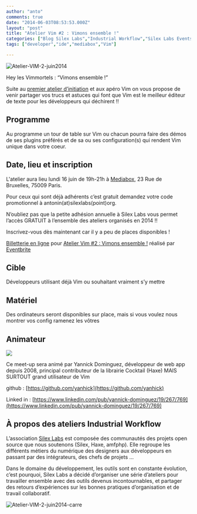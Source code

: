 ```yaml
---
author: "anto"
comments: true
date: "2014-06-03T08:53:53.000Z"
layout: "post"
title: "Atelier Vim #2 : Vimons ensemble !"
categories: ["Blog Silex Labs","Industrial Workflow","Silex Labs Events","The Blog"]
tags: ["developer","ide","mediabox","Vim"]

---
```

![Atelier-VIM-2-juin2014](https://www.silexlabs.org/wp-content/uploads/2014/06/Atelier-VIM-2-juin2014-687x172.png)

Hey les Vimmortels : “Vimons ensemble !”

Suite au [premier atelier d’initiation](https://www.silexlabs.org/201656/silex/atelier-vim-initiation/) et aux apéro Vim on vous propose de venir partager vos trucs et astuces qui font que Vim est le meilleur éditeur de texte pour les développeurs qui déchirent !!

## Programme

Au programme un tour de table sur Vim ou chacun pourra faire des démos de ses plugins préférés et de sa ou ses configuration(s) qui rendent Vim unique dans votre coeur.

## Date, lieu et inscription

L'atelier aura lieu lundi 16 juin de 19h-21h à [Mediabox](http://www.mediabox.fr/), 23 Rue de Bruxelles, 75009 Paris.

Pour ceux qui sont déjà adhérents c’est gratuit demandez votre code promotionnel à antonin(at)silexlabs(point)org.

N’oubliez pas que la petite adhésion annuelle à Silex Labs vous permet l’accès GRATUIT à l’ensemble des ateliers organisés en 2014 !!

Inscrivez-vous dès maintenant car il y a peu de places disponibles !

[Billetterie en ligne](http://www.eventbrite.fr/r/etckt) pour [Atelier Vim #2 : Vimons ensemble !](https://www.eventbrite.fr/e/billets-atelier-vim-2-vimons-ensemble-11856799005?ref=etckt) réalisé par [Eventbrite](http://www.eventbrite.fr?ref=etckt)

## Cible

Développeurs utilisant déjà Vim ou souhaitant vraiment s’y mettre

## Matériel

Des ordinateurs seront disponibles sur place, mais si vous voulez nous montrer vos config ramenez les vôtres

## Animateur

![](https://lh4.googleusercontent.com/JWBywAb8aEx9HIi872_Mvc-kcg-C7gJiQUn3xL4pbkN1X72yFnLS5TX38B2yHvDhB-wKeSfxvT8hpuaeKFemAwlfTh6XGkSocBBLy7TrIFykCcMFYqL-fPwsqnJMvz1TcA)

Ce meet-up sera animé par Yannick Dominguez, développeur de web app depuis 2008, principal contributeur de la librairie Cocktail (Haxe) MAIS SURTOUT grand utilisateur de Vim

github : [https://github.com/yanhick](https://github.com/yanhick)

Linked in : [https://www.linkedin.com/pub/yannick-dominguez/19/267/769](https://www.linkedin.com/pub/yannick-dominguez/19/267/769)

## À propos des ateliers Industrial Workflow

L’association [Silex Labs](https://www.silexlabs.org/) est composée des communautés des projets open source que nous soutenons (Silex, Haxe, amfphp). Elle regroupe les différents métiers du numérique des designers aux développeurs en passant par des intégrateurs, des chefs de projets …

Dans le domaine du développement, les outils sont en constante évolution, c’est pourquoi, Silex Labs a décidé d’organiser une série d’ateliers pour travailler ensemble avec des outils devenus incontournables, et partager des retours d’expériences sur les bonnes pratiques d’organisation et de travail collaboratif.

![Atelier-VIM-2-juin2014-carre](https://www.silexlabs.org/wp-content/uploads/2014/06/Atelier-VIM-2-juin2014-carre.png)


